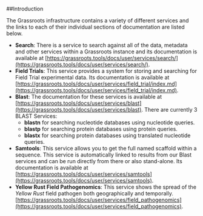 ##Introduction

The Grassroots infrastructure contains a variety of different services and the links to each of their individual sections of documentation are listed below.

 * **Search**: There is a service to search against all of the data, metadata and other services within a Grassroots instance and its documentation is available at [https://grassroots.tools/docs/user/services/search/](https://grassroots.tools/docs/user/services/search/).
 * **Field Trials**: This service provides a system for storing and searching for Field Trial experimental data. Its documentation is available at [https://grassroots.tools/docs/user/services/field_trial/index.md](https://grassroots.tools/docs/user/services/field_trial/index.md).
 * **Blast**:  The documentation for these services is available at [https://grassroots.tools/docs/user/services/blast](https://grassroots.tools/docs/user/services/blast). There are currently 3 BLAST Services:
   * **blastn** for searching nucleotide databases using nucleotide queries.
   * **blastp** for searching protein databases using protein queries.
   * **blastx** for searching protein databases using translated nucleotide queries.
 * **Samtools**: This service allows you to get the full named scaffold within a sequence. This service is automatically linked to results from our Blast services and can be run directly from there or also stand-alone. Its documentation is available at [https://grassroots.tools/docs/user/services/samtools](https://grassroots.tools/docs/user/services/samtools). 
 * **Yellow Rust Field Pathogenomics**: This service shows the spread of the *Yellow Rust* field pathogen both geographically and temporally.[https://grassroots.tools/docs/user/services/field_pathogenomics](https://grassroots.tools/docs/user/services/field_pathogenomics). 

